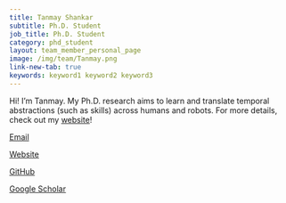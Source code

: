 ```yaml
---
title: Tanmay Shankar
subtitle: Ph.D. Student
job_title: Ph.D. Student
category: phd_student
layout: team_member_personal_page
image: /img/team/Tanmay.png
link-new-tab: true
keywords: keyword1 keyword2 keyword3
---
```


Hi! I’m Tanmay. My Ph.D. research aims to learn and translate temporal
abstractions (such as skills) across humans and robots. For more details,
check out my [website](tanmayshankar.github.io)!

[Email](mailto:tanmayshankar@cmu.edu)

[Website](tanmayshankar.github.io)

[GitHub](https://github.com/tanmayshankar)

[Google Scholar](‪https://scholar.google.co.in/citations?user=0k1qcvgAAAAJ&hl=en)
